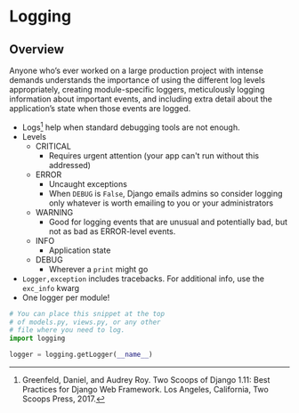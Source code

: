# Logging

## Overview

Anyone who’s ever worked on a large production project with intense demands understands
the importance of using the different log levels appropriately, creating module-specific
loggers, meticulously logging information about important events, and including extra
detail about the application’s state when those events are logged.

- Logs[^1] help when standard debugging tools are not enough.
- Levels
  - CRITICAL
    - Requires urgent attention (your app can't run without this addressed)
  - ERROR
    - Uncaught exceptions
    - When `DEBUG` is `False`, Django emails admins so consider logging only whatever
    is worth emailing to you or your administrators
  - WARNING
    - Good for logging events that are unusual and potentially bad, but not as
    bad as ERROR-level events.
  - INFO
    - Application state
  - DEBUG
    - Wherever a `print` might go
- `Logger,exception` includes tracebacks. For additional info, use the `exc_info`
  kwarg
- One logger per module!

```python
# You can place this snippet at the top
# of models.py, views.py, or any other
# file where you need to log.
import logging

logger = logging.getLogger(__name__)
```

[^1]: Greenfeld, Daniel, and Audrey Roy.
Two Scoops of Django 1.11: Best Practices for Django Web Framework.
Los Angeles, California, Two Scoops Press, 2017.
